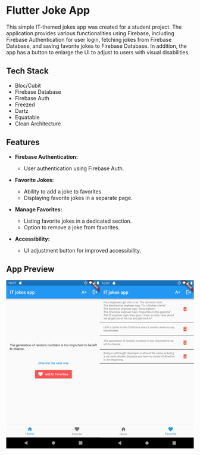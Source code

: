 # Flutter Joke App

This simple IT-themed jokes app was created for a student project. The application provides various functionalities using Firebase, including Firebase Authentication for user login, fetching jokes from Firebase Database, and saving favorite jokes to Firebase Database. In addition, the app has a button to enlarge the UI to adjust to users with visual disabilities.

## Tech Stack
- Bloc/Cubit
- Firebase Database
- Firebase Auth
- Freezed
- Dartz
- Equatable
- Clean Architecture

## Features
- **Firebase Authentication:**
  - User authentication using Firebase Auth.

- **Favorite Jokes:**
  - Ability to add a joke to favorites.
  - Displaying favorite jokes in a separate page.

- **Manage Favorites:**
  - Listing favorite jokes in a dedicated section.
  - Option to remove a joke from favorites.

- **Accessibility:**
  - UI adjustment button for improved accessibility.


## App Preview
![App preview](images/flutter_joke_app.png)



